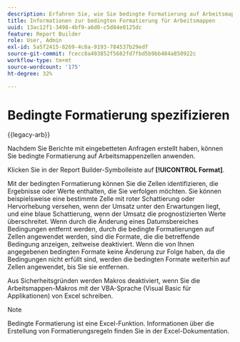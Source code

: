 ```yaml
---
description: Erfahren Sie, wie Sie bedingte Formatierung auf Arbeitsmappenzellen anwenden.
title: Informationen zur bedingten Formatierung für Arbeitsmappen
uuid: 13ac12f1-3498-4bf9-a6d0-c5d84e0125dc
feature: Report Builder
role: User, Admin
exl-id: 5a5f2415-8269-4c8a-9193-784537b29edf
source-git-commit: fcecc8a493852f5682fd7fbd5b9bb484a850922c
workflow-type: tm+mt
source-wordcount: '175'
ht-degree: 32%

---
```


# Bedingte Formatierung spezifizieren

{{legacy-arb}}

Nachdem Sie Berichte mit eingebetteten Anfragen erstellt haben, können Sie bedingte Formatierung auf Arbeitsmappenzellen anwenden.

Klicken Sie in der Report Builder-Symbolleiste auf **[!UICONTROL Format]**.

Mit der bedingten Formatierung können Sie die Zellen identifizieren, die Ergebnisse oder Werte enthalten, die Sie verfolgen möchten. Sie können beispielsweise eine bestimmte Zelle mit roter Schattierung oder Hervorhebung versehen, wenn der Umsatz unter den Erwartungen liegt, und eine blaue Schattierung, wenn der Umsatz die prognostizierten Werte überschreitet. Wenn durch die Änderung eines Datumsbereiches Bedingungen entfernt werden, durch die bedingte Formatierungen auf Zellen angewendet werden, sind die Formate, die die betreffende Bedingung anzeigen, zeitweise deaktiviert. Wenn die von Ihnen angegebenen bedingten Formate keine Änderung zur Folge haben, da die Bedingungen nicht erfüllt sind, werden die bedingten Formate weiterhin auf Zellen angewendet, bis Sie sie entfernen.

Aus Sicherheitsgründen werden Makros deaktiviert, wenn Sie die Arbeitsmappen-Makros mit der VBA-Sprache (Visual Basic für Applikationen) von Excel schreiben.

>[!NOTE]
>
>Bedingte Formatierung ist eine Excel-Funktion. Informationen über die Erstellung von Formatierungsregeln finden Sie in der Excel-Dokumentation.
